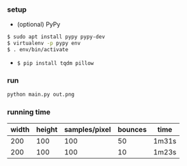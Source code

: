 ### setup
* (optional) PyPy
```bash
$ sudo apt install pypy pypy-dev
$ virtualenv -p pypy env
$ . env/bin/activate
```
* `$ pip install tqdm pillow`

### run
```bash
python main.py out.png
```

### running time
width | height | samples/pixel | bounces | time
--- | --- | --- | --- | ---
200 | 100 | 100 | 50 | 1m31s
200 | 100 | 100 | 10 | 1m23s
